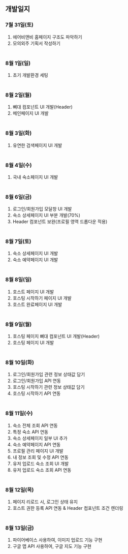 ## 개발일지

### 7월 31일(토)
1. 에어비앤비 홈페이지 구조도 파악하기
2. 모의외주 기획서 작성하기
<br><br>
### 8월 1일(일)
1. 초기 개발환경 세팅
<br><br>
### 8월 2일(월)
1. 뼈대 컴포넌트 UI 개발(Header)
2. 메인페이지 UI 개발
<br><br>
### 8월 3일(화)
1. 유연한 검색페이지 UI 개발
<br><br>
### 8월 4일(수)
1. 국내 숙소페이지 UI 개발
<br><br>
### 8월 6일(금)
1. 로그인/회원가입 모달창 UI 개발
2. 숙소 상세페이지 UI 부분 개발(70%)
3. Header 컴포넌트 보완(프로필 영역 드롭다운 적용)
<br><br>
### 8월 7일(토)
1. 숙소 상세페이지 UI 개발
2. 숙소 예약페이지 UI 개발
<br><br>
### 8월 8일(일)
1. 호스트 페이지 UI 개발
2. 호스팅 시작하기 페이지 UI 개발
3. 호스트 완료페이지 UI 개발
<br><br>
### 8월 9일(월)
1. 호스팅 페이지 뼈대 컴포넌트 UI 개발(Header)
2. 호스팅 페이지 UI 개발
<br><br>
### 8월 10일(화)
1. 로그인/회원가입 관련 정보 상태값 담기
2. 로그인/회원가입 API 연동
3. 호스팅 시작하기 관련 정보 상태값 담기
4. 호스팅 시작하기 API 연동
<br><br>
### 8월 11일(수)
1. 숙소 전체 조회 API 연동
2. 특정 숙소 API 연동
3. 숙소 상세페이지 일부 UI 추가
4. 숙소 예약페이지 API 연동
5. 프로필 관리 페이지 UI 개발
6. 내 정보 조회 및 수정 API 연동
7. 유저 업로드 숙소 조회 UI 개발
8. 유저 업로드 숙소 조회 API 연동
<br><br>
### 8월 12일(목)
1. 페이지 리로드 시, 로그인 상태 유지
2. 호스트 권한 등록 API 연동 & Header 컴포넌트 조건 렌더링
<br><br>
### 8월 13일(금)
1. 파이어베이스 사용하여, 이미지 업로드 기능 구현
2. 구글 맵 API 사용하여, 구글 지도 기능 구현
<br><br>


